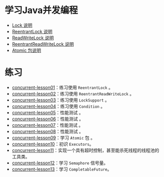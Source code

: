 学习Java并发编程
=========================

- [Lock 说明](doc/Lock.md)
- [ReentrantLock 说明](doc/ReentrantLock.md)
- [ReadWriteLock 说明](doc/ReadWriteLock.md)
- [ReentrantReadWriteLock 说明](doc/ReentrantReadWriteLock.md)
- [Atomic 包说明](doc/Atomic.md)



练习
===================

- [concurrent-lesson01](concurrent-lesson01)：练习使用 `ReentrantLock` 。
- [concurrent-lesson02](concurrent-lesson02)：练习使用 `ReentrantReadWriteLock` 。
- [concurrent-lesson03](concurrent-lesson03)：练习使用 `LockSupport` 。
- [concurrent-lesson04](concurrent-lesson04)：练习使用 `Condition` 。
- [concurrent-lesson05](concurrent-lesson05)：性能测试 。
- [concurrent-lesson06](concurrent-lesson06)：性能测试 。
- [concurrent-lesson07](concurrent-lesson07)：性能测试 。
- [concurrent-lesson08](concurrent-lesson08)：性能测试 。
- [concurrent-lesson09](concurrent-lesson09)：学习 `Atomic` 包 。
- [concurrent-lesson10](concurrent-lesson10)：初识 `Executors`。 
- [concurrent-lesson11](concurrent-lesson11)：实现一个具有超时控制，甚至能杀死线程的线程池的工具类。 
- [concurrent-lesson12](concurrent-lesson12)：学习 `Semaphore` 信号量。 
- [concurrent-lesson13](concurrent-lesson13)：学习 `CompletableFuture`。 